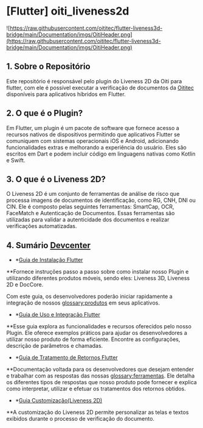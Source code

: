 # [Flutter] oiti_liveness2d

![https://raw.githubusercontent.com/oititec/flutter-liveness3d-bridge/main/Documentation/imgs/OitiHeader.png](https://raw.githubusercontent.com/oititec/flutter-liveness3d-bridge/main/Documentation/imgs/OitiHeader.png)

## 1. Sobre o Repositório

Este repositório é responsável pelo plugin do Liveness 2D da Oiti para flutter, com ele é possível executar a verificação de documentos da [Oititec](https://www.oititec.com.br/) disponíveis para aplicativos híbridos em Flutter.

## 2. O que é o Plugin?

Em Flutter, um plugin é um pacote de software que fornece acesso a recursos nativos de dispositivos permitindo que aplicativos Flutter se comuniquem com sistemas operacionais iOS e Android, adicionando funcionalidades extras e melhorando a experiência do usuário. Eles são escritos em Dart e podem incluir código em linguagens nativas como Kotlin e Swift.

## 3. O que é o Liveness 2D?

O Liveness 2D é um conjunto de ferramentas de análise de risco que processa imagens de documentos de identificação, como RG, CNH, DNI ou CIN. Ele é composto pelas seguintes ferramentas: SmartCap, OCR, FaceMatch e Autenticação de Documentos. Essas ferramentas são utilizadas para validar a autenticidade dos documentos e realizar verificações automatizadas.

## 4. Sumário [Devcenter](https://devcenter.certiface.io/)

- \*[Guia de Instalação Flutter](https://devcenter.certiface.io/docs/guia-de-instalacao-flutter)

\*\*Fornece instruções passo a passo sobre como instalar nosso Plugin e utilizando diferentes produtos móveis, sendo eles: Liveness 3D, Liveness 2D e DocCore.

Com este guia, os desenvolvedores poderão iniciar rapidamente a integração de nossos <glossary:produtos> em seus aplicativos.

- \*[Guia de Uso e Integração Flutter](https://devcenter.certiface.io/docs/guia-de-uso-e-integracao-flutter)

\*\*Esse guia explora as funcionalidades e recursos oferecidos pelo nosso Plugin. Ele oferece exemplos práticos para ajudar os desenvolvedores a utilizar nosso produto de forma eficiente. Encontre as configurações, descrição de parâmetros e chamadas.

- \*[Guia de Tratamento de Retornos Flutter](https://devcenter.certiface.io/docs/guia-de-tratamento-de-retornos-flutter)

\*\*Documentação voltada para os desenvolvedores que desejam entender e trabalhar com as respostas das nossas <glossary:ferramentas>. Ele detalha os diferentes tipos de respostas que nosso produto pode fornecer e explica como interpretar, utilizar e efetuar os tratamentos dos retornos obtidos.

- \*[Guia Customização(Liveness 2D)](https://devcenter.certiface.io/docs/customizacao-doccore-flutter)

\*\*A customização do Liveness 2D permite personalizar as telas e textos exibidos durante o processo de verificação do documento.
